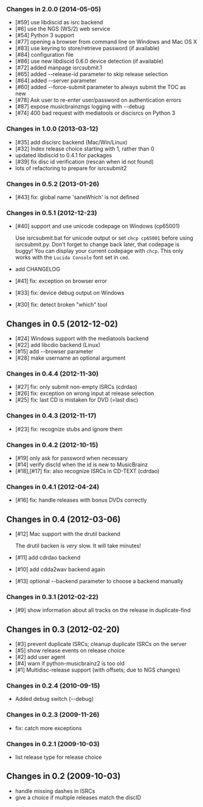 ### Changes in 2.0.0 (2014-05-05)
 * [#59] use libdiscid as isrc backend
 * [#6] use the NGS (WS/2) web service
 * [#54] Python 3 support
 * [#77] opening a browser from command line on Windows and Mac OS X
 * [#83] use keyring to store/retrieve password (if available)
 * [#84] configuration file
 * [#86] use new libdiscid 0.6.0 device detection (if available)
 * [#72] added manpage isrcsubmit.1
 * [#65] added --release-id parameter to skip release selection
 * [#64] added --server parameter
 * [#60] added --force-submit parameter to always submit the TOC as new
 * [#78] Ask user to re-enter user/password on authentication errors
 * [#87] expose musicbrainzngs logging with --debug
 * [#74] 400 bad request with mediatools or discisrcs on Python 3

### Changes in 1.0.0 (2013-03-12)
 * [#35] add discisrc backend (Mac/Win/Linux)
 * [#32] Index release choice starting with 1, rather than 0
 * updated libdiscid to 0.4.1 for packages
 * [#39] fix disc id verification (rescan when id not found)
 * lots of refactoring to prepare for isrcsubmit2

### Changes in 0.5.2 (2013-01-26)
 * [#43] fix: global name 'saneWhich' is not defined

### Changes in 0.5.1 (2012-12-23)
 * [#40] support and use unicode codepage on Windows (cp65001)

   Use isrcsubmit.bat for unicode output or set `chcp cp65001`
   before using isrcsubmit.py.
   Don't forget to change back later, that codepage is buggy!
   You can display your current codepage with `chcp`.
   This only works with the `Lucida Console` font set in `cmd`.
 * add CHANGELOG
 * [#41] fix: exception on browser error
 * [#33] fix: device debug output on Windows
 * [#30] fix: detect broken "which" tool

## Changes in 0.5 (2012-12-02)
 * [#24] Windows support with the mediatools backend
 * [#22] add libcdio backend (Linux)
 * [#15] add --browser parameter
 * [#28] make username an optional argument


### Changes in 0.4.4 (2012-11-30)
 * [#27] fix: only submit non-empty ISRCs (cdrdao)
 * [#26] fix: exception on wrong input at release selection
 * [#25] fix: last CD is mistaken for DVD (=last disc)

### Changes in 0.4.3 (2012-11-17)
 * [#23] fix: recognize stubs and ignore them

### Changes in 0.4.2 (2012-10-15)
 * [#19] only ask for password when necessary
 * [#14] verify discId when the id is new to MusicBrainz
 * [#18],[#17] fix: also recognize ISRCs in CD-TEXT (cdrdao)

### Changes in 0.4.1 (2012-04-24)
 * [#16] fix: handle releases with bonus DVDs correctly

## Changes in 0.4 (2012-03-06)
 * [#12] Mac support with the drutil backend

   The drutil backen is *very* slow.
   It will take minutes!
 * [#11] add cdrdao backend
 * [#10] add cdda2wav backend again
 * [#13] optional --backend parameter to choose a backend manually


### Changes in 0.3.1 (2012-02-22)
 * [#9] show information about all tracks on the release in duplicate-find

## Changes in 0.3 (2012-02-20)
 * [#3] prevent duplicate ISRCs; cleanup duplicate ISRCs on the server
 * [#5] show release events on release choice
 * [#2] add user agent
 * [#4] warn if python-musicbrainz2 is too old
 * [#1] Multidisc-release support (with offsets; due to NGS changes)

### Changes in 0.2.4 (2010-09-15)
 * Added debug switch (--debug)

### Changes in 0.2.3 (2009-11-26)
 * fix: catch more exceptions

### Changes in 0.2.1 (2009-10-03)
 * list release type for release choice

## Changes in 0.2 (2009-10-03)
 * handle missing dashes in ISRCs
 * give a choice if multiple releases match the discID
